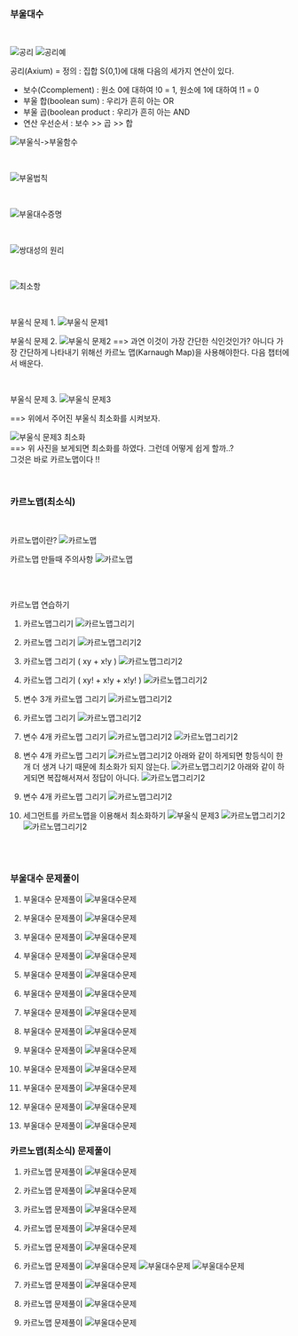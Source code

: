 ### 부울대수

<br>

![공리](https://user-images.githubusercontent.com/88024665/220883727-2376600f-8adb-4013-8dd7-12efe129d12b.png)
![공리예](https://user-images.githubusercontent.com/88024665/220884249-9f715f37-b9f1-48eb-9bd3-65736206d69e.png)

공리(Axium) = 정의 : 집합 S{0,1}에 대해 다음의 세가지 연산이 있다.
- 보수(Ccomplement) : 원소 0에 대하여 !0 = 1, 원소에 1에 대하여 !1 = 0
- 부울 합(boolean sum) : 우리가 흔히 아는 OR
- 부울 곱(boolean product : 우리가 흔히 아는 AND
- 연산 우선순서 : 보수 >> 곱 >> 합

![부울식->부울함수](https://user-images.githubusercontent.com/88024665/220861512-265d3b4c-fefb-48b2-91c2-da01054cbd2d.png)

<br>

![부울법칙](https://user-images.githubusercontent.com/88024665/220861706-0f0e0101-92b3-4e92-ab5a-8335b15c20f8.png)

<br>

![부울대수증명](https://user-images.githubusercontent.com/88024665/220862135-1f665c6f-bca4-4f6f-bff6-aa8e24d24d64.png)


<br>

![쌍대성의 원리 ](https://user-images.githubusercontent.com/88024665/220862823-ab6cc7a8-68c7-4923-9550-a9ef4f771dd4.png)


<br>

![최소항 ](https://user-images.githubusercontent.com/88024665/220863690-bd366301-878c-41db-b783-29f4cb2d34c1.png)


<br>

부울식 문제 1.
![부울식 문제1 ](https://user-images.githubusercontent.com/88024665/220864037-7c46b8a8-0970-4966-a20c-c6ec6978f607.png)

부울식 문제 2.
![부울식 문제2 ](https://user-images.githubusercontent.com/88024665/220864604-80c4806c-8467-4c5b-9c50-f3c81d2be368.png)
==> 과연 이것이 가장 간단한 식인것인가? 아니다 가장 간단하게 나타내기 위해선 카르노 맵(Karnaugh Map)을 사용해야한다. 다음 챕터에서 배운다.

<br>

부울식 문제 3.
![부울식 문제3 ](https://user-images.githubusercontent.com/88024665/220885932-53399c27-bfc1-46fd-bb1d-7b35f62b20cc.png)  

==> 위에서 주어진 부울식 최소화를 시켜보자.

![부울식 문제3 최소화 ](https://user-images.githubusercontent.com/88024665/220886406-1992acd8-3208-4135-953e-bef3b9011a2f.png)  
==> 위 사진을 보게되면 최소화를 하였다. 그런데 어떻게 쉽게 할까..?  
그것은 바로 카르노맵이다 !!

<br>

### 카르노맵(최소식)
<br>

카르노맵이란?
![카르노맵 ](https://user-images.githubusercontent.com/88024665/220864953-195bc5cc-b8ee-4f20-964e-2f836c62412e.png)


카르노맵 만들때 주의사항
![카르노맵 ](https://user-images.githubusercontent.com/88024665/220890770-30397fbc-0d1a-4b6c-bb3a-95cc5bae73f4.png)

  
<br> 
<br> 

카르노맵 연습하기
1. 카르노맵그리기 
![카르노맵그리기](https://user-images.githubusercontent.com/88024665/220887113-57f1d30e-c1d3-499f-b346-1b09233613e2.png) 

2. 카르노맵 그리기 
![카르노맵그리기2](https://user-images.githubusercontent.com/88024665/220887470-e5b2ab30-9d0c-48e7-b4f3-1ed22794e1bf.png)

3.  카르노맵 그리기 ( xy + x!y )
![카르노맵그리기2](https://user-images.githubusercontent.com/88024665/220888224-c622e5ca-1232-4bf7-bbe7-549683259e39.png)

4. 카르노맵 그리기 ( xy! + x!y + x!y! )
![카르노맵그리기2](https://user-images.githubusercontent.com/88024665/220888405-13002277-cd01-4255-819a-aeb6c34118ed.png)

5. 변수 3개 카르노맵 그리기 
![카르노맵그리기2](https://user-images.githubusercontent.com/88024665/220889143-03455702-992b-47e3-968d-03a77a9d94c8.png)


6. 카르노맵 그리기
![카르노맵그리기2](https://user-images.githubusercontent.com/88024665/220889362-85481b6d-b30a-4301-a719-27645936bad3.png)


7. 변수 4개 카르노맵 그리기 
![카르노맵그리기2](https://user-images.githubusercontent.com/88024665/220891265-e9eda6d3-479b-4be1-8a93-f7cbf348dd91.png)
![카르노맵그리기2](https://user-images.githubusercontent.com/88024665/220891561-11f81c2e-4342-4d51-9934-670255a496f6.png)


8. 변수 4개 카르노맵 그리기 
![카르노맵그리기2](https://user-images.githubusercontent.com/88024665/220892819-c976d63b-41b6-4ee7-8373-1889351a061f.png)
아래와 같이 하게되면 항등식이 한 개 더 생겨 나기 때문에 최소화가 되지 않는다.
![카르노맵그리기2](https://user-images.githubusercontent.com/88024665/220893027-bec2b7ae-0855-461d-8964-a8532653ed62.png)
아래와 같이 하게되면 복잡해서져서 정답이 아니다.
![카르노맵그리기2](https://user-images.githubusercontent.com/88024665/220893331-d646d897-f85e-49a7-bc1b-55a6156c3545.png)

9. 변수 4개 카르노맵 그리기 
![카르노맵그리기2](https://user-images.githubusercontent.com/88024665/220893965-9a41cd5b-1f0b-4353-93c3-2b4af4440d75.png)

10. 세그먼트를 카르노맵을 이용해서 최소화하기
![부울식 문제3 ](https://user-images.githubusercontent.com/88024665/220885932-53399c27-bfc1-46fd-bb1d-7b35f62b20cc.png)
![카르노맵그리기2](https://user-images.githubusercontent.com/88024665/220894345-f952ea8d-5fac-4c57-9a94-1f9c3ff4be12.png)
![카르노맵그리기2](https://user-images.githubusercontent.com/88024665/220894616-8670d405-5181-4f6e-b427-569d3666a548.png)


<br>
<br>

### 부울대수 문제풀이

1. 부울대수 문제풀이
![부울대수문제](https://user-images.githubusercontent.com/88024665/220906242-d08b7580-cc21-4a8d-8c95-b0e50db68ff0.png) 

2. 부울대수 문제풀이
![부울대수문제](https://user-images.githubusercontent.com/88024665/220906896-35e4f2bb-a626-4cd3-98e8-46c494d0808c.png) 

3. 부울대수 문제풀이
![부울대수문제](https://user-images.githubusercontent.com/88024665/220907320-6f6a1798-0efc-422c-9296-007d5e9adf8c.png)

4. 부울대수 문제풀이
![부울대수문제](https://user-images.githubusercontent.com/88024665/220908772-f2740375-4dbb-4f6a-b47d-687579ff381c.png)

5. 부울대수 문제풀이
![부울대수문제](https://user-images.githubusercontent.com/88024665/220909072-b80a5922-f3bd-4724-9906-181b2d35838b.png)

6. 부울대수 문제풀이
![부울대수문제](https://user-images.githubusercontent.com/88024665/220911052-64669e64-6046-40ef-9048-0b8056cc4711.png)

7. 부울대수 문제풀이
![부울대수문제](https://user-images.githubusercontent.com/88024665/220911867-053dd1b8-d1cb-4256-8b17-24490c0ab9bd.png)

8. 부울대수 문제풀이
![부울대수문제](https://user-images.githubusercontent.com/88024665/220913058-caf14cd7-ef61-4d64-8a21-4b1c73046cd2.png)

9. 부울대수 문제풀이
![부울대수문제](https://user-images.githubusercontent.com/88024665/220913330-e115f8ef-6f16-4f08-bcac-fc6073cfd3b5.png)

10. 부울대수 문제풀이
![부울대수문제](https://user-images.githubusercontent.com/88024665/220913468-ff9b8f6e-5f8e-4f03-aa44-68dad8c6efd9.png)

11. 부울대수 문제풀이
![부울대수문제](https://user-images.githubusercontent.com/88024665/220914187-c2a4a533-8c34-44c3-90d5-75e810a00201.png)

12. 부울대수 문제풀이
![부울대수문제](https://user-images.githubusercontent.com/88024665/220914635-16226c87-1d25-4f65-b752-f248e7fd1ddf.png)

13. 부울대수 문제풀이
![부울대수문제](https://user-images.githubusercontent.com/88024665/220915316-84fadcaa-90a4-4c21-973c-4daab9bcb8f8.png)



### 카르노맵(최소식) 문제풀이

1. 카르노맵 문제풀이
![부울대수문제](https://user-images.githubusercontent.com/88024665/220916246-24ad7de7-ab68-4e7b-8111-3a0099ca27ad.png) 


2. 카르노맵 문제풀이
![부울대수문제](https://user-images.githubusercontent.com/88024665/220916504-0bb343ff-a41f-45d7-87b0-a09df9065866.png) 

3. 카르노맵 문제풀이
![부울대수문제](https://user-images.githubusercontent.com/88024665/220916798-94c0066e-4ce3-45ad-958e-ba46381fab5e.png) 

4. 카르노맵 문제풀이
![부울대수문제](https://user-images.githubusercontent.com/88024665/220916935-31f575e9-99d6-4c38-ad64-809a281f22bc.png) 

5. 카르노맵 문제풀이
![부울대수문제](https://user-images.githubusercontent.com/88024665/220917196-2ad8814d-d433-4dac-ba85-6f5f61a41ad0.png) 


6. 카르노맵 문제풀이
![부울대수문제](https://user-images.githubusercontent.com/88024665/220917799-4a9a86f3-4066-424a-8397-1b88868dac64.png)
![부울대수문제](https://user-images.githubusercontent.com/88024665/220918035-ff25a048-6046-4c48-adff-f861d7eabff8.png)
![부울대수문제](https://user-images.githubusercontent.com/88024665/220918295-0182c869-44c9-4a73-90ae-1d5add0ea211.png) 
 

7. 카르노맵 문제풀이
![부울대수문제]() 

8. 카르노맵 문제풀이
![부울대수문제]() 

9. 카르노맵 문제풀이
![부울대수문제]() 